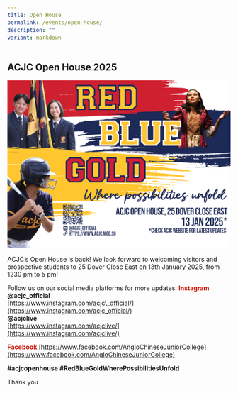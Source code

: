 ```yaml
---
title: Open House
permalink: /events/open-house/
description: ""
variant: markdown
---
```

## ACJC Open House 2025

![Open House 2025](/images/InfoPic/Open_House_2025.png)

ACJC’s Open House is back! We look forward to welcoming visitors and prospective students to 25 Dover Close East on 13th January 2025, from 1230 pm to 5 pm!

Follow us on our social media platforms for more updates.
<font color="#CD1405"><b>Instagram</b></font>  
<b>@acjc\_official</b><br>
[https://www.instagram.com/acjc\_official/](https://www.instagram.com/acjc_official/)  
<b>@acjclive</b>&nbsp;  
[https://www.instagram.com/acjclive/](https://www.instagram.com/acjclive/)  
  
<font color="#CD1405"><b>Facebook</b></font>
[https://www.facebook.com/AngloChineseJuniorCollege](https://www.facebook.com/AngloChineseJuniorCollege)  
  
<b>#acjcopenhouse</b>
<b>#RedBlueGoldWherePossibilitiesUnfold</b>

Thank you